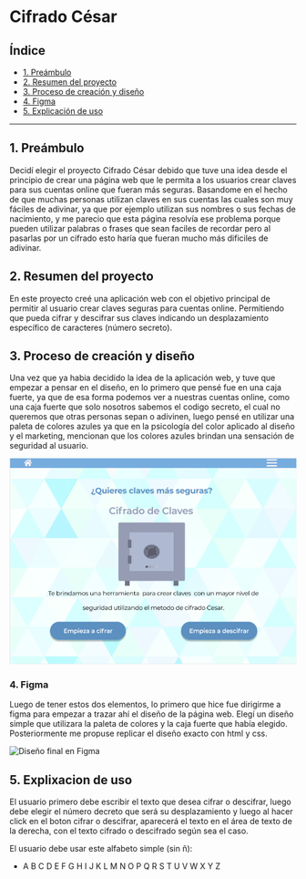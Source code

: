 # Cifrado César

## Índice

* [1. Preámbulo](#1-preámbulo)
* [2. Resumen del proyecto](#2-resumen-del-proyecto)
* [3. Proceso de creación y diseño](#3-proceso-de-creación-y-diseño)
* [4. Figma](#4-Figma)
* [5. Explicación de uso](#5-explicación-de-uso)

***

## 1. Preámbulo

Decidí elegir el proyecto Cifrado César debido que tuve una idea desde el principio de crear una página web que le permita a los usuarios crear claves para sus cuentas online que fueran más seguras. Basandome en el hecho de que muchas personas utilizan claves en sus cuentas las cuales son muy fáciles de adivinar, ya que por ejemplo utilizan sus nombres o sus fechas de nacimiento, y me parecio que esta página resolvía ese problema porque pueden utilizar palabras o frases que sean faciles de recordar pero al pasarlas por un cifrado esto haría que fueran mucho más dificiles de adivinar.

## 2. Resumen del proyecto

En este proyecto creé una aplicación web con el objetivo principal de permitir al usuario crear claves seguras para cuentas online. Permitiendo que pueda cifrar y descifrar sus claves indicando un desplazamiento específico de caracteres (número secreto).


## 3. Proceso de creación y diseño

Una vez que ya habia decidido la idea de la aplicación web, y tuve que empezar a pensar en el diseño, en lo primero que pensé fue en una caja fuerte, ya que de esa forma podemos ver a nuestras cuentas online, como una caja fuerte que solo nosotros sabemos el codigo secreto, el cual no queremos que otras personas sepan o adivinen, luego pensé en utilizar una paleta de colores azules ya que en la psicología del color aplicado al diseño y el marketing, mencionan que los colores azules brindan una sensación de seguridad al usuario.

![Diseño de página principal](src/img/PaginaPrincipal.PNG "[Diseño de página principal")

### 4. Figma

Luego de tener estos dos elementos, lo primero que hice fue dirigirme a figma para empezar a trazar ahí el diseño de la página web. Elegí un diseño simple que utilizara la paleta de colores y la caja fuerte que había elegido. Posteriormente me propuse replicar el diseño exacto con html y css.

![Diseño final en Figma](src/img/DiseñoFigma.PNG "Diseño final en figma")


## 5. Explixacion de uso
El usuario primero debe escribir el texto que desea cifrar o descifrar, luego debe elegir el número decreto que será su desplazamiento y luego al hacer click en el boton cifrar o descifrar, aparecerá el texto en el área de texto de la derecha, con el texto cifrado o descifrado según sea el caso. 

El usuario debe usar este alfabeto simple (sin ñ):

* A B C D E F G H I J K L M N O P Q R S T U V W X Y Z